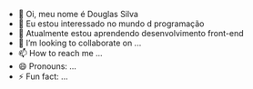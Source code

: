 - 👋 Oi, meu nome é Douglas Silva
- 👀 Eu estou interessado no mundo d programação
- 🌱 Atualmente estou aprendendo desenvolvimento front-end
- 💞️ I’m looking to collaborate on ...
- 📫 How to reach me ...
- 😄 Pronouns: ...
- ⚡ Fun fact: ...

<!---
dsilva1995/dsilva1995 is a ✨ special ✨ repository because its `README.md` (this file) appears on your GitHub profile.
You can click the Preview link to take a look at your changes.
--->
